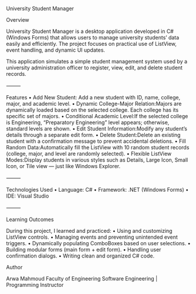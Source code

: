 University Student Manager

Overview

University Student Manager is a desktop application developed in C# (Windows Forms) that allows users to manage university students’ data easily and efficiently.
The project focuses on practical use of ListView, event handling, and dynamic UI updates.

This application simulates a simple student management system used by a university administration officer to register, view, edit, and delete student records.

⸻

Features
	•	Add New Student: Add a new student with ID, name, college, major, and academic level.
	•	Dynamic College-Major Relation:Majors are dynamically loaded based on the selected college. Each college has its specific set of majors.
	•	Conditional Academic Level:If the selected college is Engineering, “Preparatory Engineering” level appears; otherwise, standard levels are shown.
	•	Edit Student Information:Modify any student’s details through a separate edit form.
	•	Delete Student:Delete an existing student with a confirmation message to prevent accidental deletions.
	•	Fill Random Data:Automatically fill the ListView with 10 random student records (college, major, and level are randomly selected).
	•	Flexible ListView Modes:Display students in various styles such as Details, Large Icon, Small Icon, or Tile view — just like Windows Explorer.

⸻

Technologies Used
	•	Language: C#
	•	Framework: .NET (Windows Forms)
	•	IDE: Visual Studio

⸻

Learning Outcomes

During this project, I learned and practiced:
	•	Using and customizing ListView controls.
	•	Managing events and preventing unintended event triggers.
	•	Dynamically populating ComboBoxes based on user selections.
	•	Building modular forms (main form + edit form).
	•	Handling user confirmation dialogs.
	•	Writing clean and organized C# code.
  
Author

Arwa Mahmoud
Faculty of Engineering
Software Engineering | Programming Instructor
